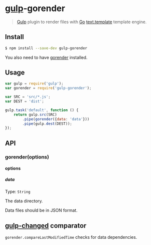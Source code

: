 # [gulp](http://gulpjs.com)-gorender

> [Gulp](http://gulpjs.com) plugin to render files with [Go](http://golang.org) [text.template](http://golang.org/pkg/text/template/) template engine.

## Install

```sh
$ npm install --save-dev gulp-gorender
```

You also need to have [gorender](http://github.com/localvoid/gorender) installed.


## Usage

```js
var gulp = require('gulp');
var gorender = require('gulp-gorender');

var SRC = 'src/*.js';
var DEST = 'dist';

gulp.task('default', function () {
	return gulp.src(SRC)
		.pipe(gorender({data: 'data'}))
		.pipe(gulp.dest(DEST));
});
```

## API

### gorender(options)

#### options

##### data

Type: `String`

The data directory.

Data files should be in JSON format.


## [gulp-changed](https://www.npmjs.org/package/gulp-changed) comparator

`gorender.compareLastModifiedTime` checks for data dependencies.
